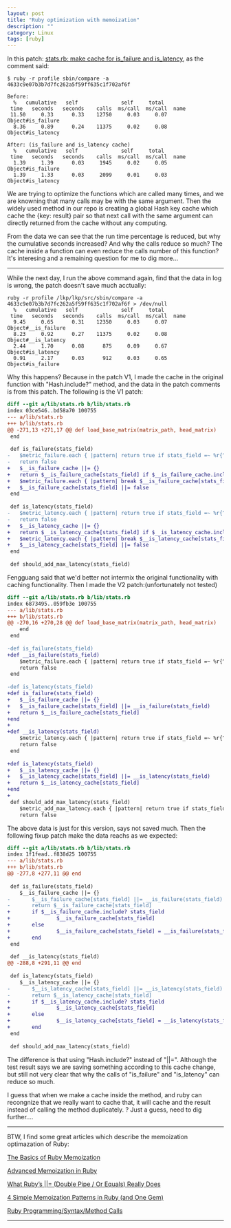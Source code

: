 ```yaml
---
layout: post
title: "Ruby optimization with memoization"
description: ""
category: Linux
tags: [ruby]
---
```


In this patch: [stats.rb: make cache for is_failure and is_latency](https://github.com/gaowanlong/lkp-tests/commit/2e910237d933bfbaa14ad64ac6b005151f70354a),
as the comment said:

```shell
$ ruby -r profile sbin/compare -a 4633c9e07b3b7d7fc262a5f59ff635c1f702af6f

Before:
  %   cumulative   self              self     total
 time   seconds   seconds    calls  ms/call  ms/call  name
 11.50     0.33      0.33    12750     0.03     0.07  Object#is_failure
  8.36     0.89      0.24    11375     0.02     0.08  Object#is_latency

After: (is_failure and is_latency cache)
  %   cumulative   self              self     total
 time   seconds   seconds    calls  ms/call  ms/call  name
  1.39     1.39      0.03     1945     0.02     0.05  Object#is_failure
  1.39     1.33      0.03     2099     0.01     0.03  Object#is_latency
```

We are trying to optimize the functions which are called many
times, and we are knowning that many calls may be with the same argument. Then the
widely used method in our repo is creating a global Hash key cache which cache the
{key: result} pair so that next call with the same argument can directly returned
from the cache without any computing.

From the data we can see that the run time percentage is reduced, but why the cumulative
seconds increased? And why the calls reduce so much? The cache inside a function can
even reduce the calls number of this function? It's interesing and a remaining question
for me to dig more...

---

While the next day, I run the above command again, find that the data in log is wrong,
the patch doesn't save much acctually:

```shell
ruby -r profile /lkp/lkp/src/sbin/compare -a 4633c9e07b3b7d7fc262a5f59ff635c1f702af6f > /dev/null
  %   cumulative   self              self     total
 time   seconds   seconds    calls  ms/call  ms/call  name
  9.45     0.65      0.31    12350     0.03     0.07  Object#__is_failure
  8.23     0.92      0.27    11375     0.02     0.08  Object#__is_latency
  2.44     1.70      0.08      875     0.09     0.67  Object#is_latency
  0.91     2.17      0.03      912     0.03     0.65  Object#is_failure
```

Why this happens? Because in the patch V1, I made the cache in the original function
with "Hash.include?" method, and the data in the patch comments is from this patch.
The following is the V1 patch:

```diff
diff --git a/lib/stats.rb b/lib/stats.rb
index 03ce546..bd58a70 100755
--- a/lib/stats.rb
+++ b/lib/stats.rb
@@ -271,13 +271,17 @@ def load_base_matrix(matrix_path, head_matrix)
 end
 
 def is_failure(stats_field)
-	$metric_failure.each { |pattern| return true if stats_field =~ %r{^#{pattern}} }
-	return false
+	$__is_failure_cache ||= {}
+	return $__is_failure_cache[stats_field] if $__is_failure_cache.include?(stats_field)
+	$metric_failure.each { |pattern| break $__is_failure_cache[stats_field] = true  if stats_field =~ %r{^#{pattern}} }
+	$__is_failure_cache[stats_field] ||= false
 end
 
 def is_latency(stats_field)
-	$metric_latency.each { |pattern| return true if stats_field =~ %r{^#{pattern}} }
-	return false
+	$__is_latency_cache ||= {}
+	return $__is_latency_cache[stats_field] if $__is_latency_cache.include?(stats_field)
+	$metric_latency.each { |pattern| break $__is_latency_cache[stats_field] = true if stats_field =~ %r{^#{pattern}} }
+	$__is_latency_cache[stats_field] ||= false
 end
 
 def should_add_max_latency(stats_field)
```

Fengguang said that we'd better not intermix the original functionality with caching
functionality. Then I made the V2 patch:(unfortunately not tested)

```diff
diff --git a/lib/stats.rb b/lib/stats.rb
index 6873495..059fb3e 100755
--- a/lib/stats.rb
+++ b/lib/stats.rb
@@ -270,16 +270,28 @@ def load_base_matrix(matrix_path, head_matrix)
	end
 end
 
-def is_failure(stats_field)
+def __is_failure(stats_field)
	$metric_failure.each { |pattern| return true if stats_field =~ %r{^#{pattern}} }
	return false
 end
 
-def is_latency(stats_field)
+def is_failure(stats_field)
+	$__is_failure_cache ||= {}
+	$__is_failure_cache[stats_field] ||= __is_failure(stats_field)
+	return $__is_failure_cache[stats_field]
+end
+
+def __is_latency(stats_field)
	$metric_latency.each { |pattern| return true if stats_field =~ %r{^#{pattern}} }
	return false
 end
 
+def is_latency(stats_field)
+	$__is_latency_cache ||= {}
+	$__is_latency_cache[stats_field] ||= __is_latency(stats_field)
+	return $__is_latency_cache[stats_field]
+end
+
 def should_add_max_latency(stats_field)
	$metric_add_max_latency.each { |pattern| return true if stats_field =~ %r{^#{pattern}$} }
	return false
```

The above data is just for this version, says not saved much. Then the following fixup patch
make the data reachs as we expected:

```diff
diff --git a/lib/stats.rb b/lib/stats.rb
index 1f1fead..f838d25 100755
--- a/lib/stats.rb
+++ b/lib/stats.rb
@@ -277,8 +277,11 @@ end
 
 def is_failure(stats_field)
	$__is_failure_cache ||= {}
-       $__is_failure_cache[stats_field] ||= __is_failure(stats_field)
-       return $__is_failure_cache[stats_field]
+       if $__is_failure_cache.include? stats_field
+               $__is_failure_cache[stats_field]
+       else
+               $__is_failure_cache[stats_field] = __is_failure(stats_field)
+       end
 end
 
 def __is_latency(stats_field)
@@ -288,8 +291,11 @@ end
 
 def is_latency(stats_field)
	$__is_latency_cache ||= {}
-       $__is_latency_cache[stats_field] ||= __is_latency(stats_field)
-       return $__is_latency_cache[stats_field]
+       if $__is_latency_cache.include? stats_field
+               $__is_latency_cache[stats_field]
+       else
+               $__is_latency_cache[stats_field] = __is_latency(stats_field)
+       end
 end
 
 def should_add_max_latency(stats_field)
```


The difference is that using "Hash.include?" instead of "||=". Although the test result
says we are saving something according to this cache change, but still not very clear
that why the calls of "is_failure" and "is_latency" can reduce so much.

I guess that when we make a cache inside the method, and ruby can recongnize that we really
want to cache that, it will cache and the result instead of calling the method duplicately. ?
Just a guess, need to dig further....

---
BTW, I find some great articles which describe the memoization optimazation of Ruby:

[The Basics of Ruby Memoization](http://gavinmiller.io/2013/basics-of-ruby-memoization/)

[Advanced Memoization in Ruby](http://gavinmiller.io/2013/advanced-memoization-in-ruby/)

[What Ruby’s \|\|= (Double Pipe / Or Equals) Really Does](http://www.rubyinside.com/what-rubys-double-pipe-or-equals-really-does-5488.html)

[4 Simple Memoization Patterns in Ruby (and One Gem)](http://www.justinweiss.com/blog/2014/07/28/4-simple-memoization-patterns-in-ruby-and-one-gem/)

[Ruby Programming/Syntax/Method Calls](https://en.wikibooks.org/wiki/Ruby_Programming/Syntax/Method_Calls)

---
